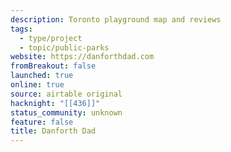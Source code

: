 ```yaml
---
description: Toronto playground map and reviews
tags: 
  - type/project
  - topic/public-parks
website: https://danforthdad.com
fromBreakout: false
launched: true
online: true
source: airtable original
hacknight: "[[436]]"
status_community: unknown
feature: false
title: Danforth Dad
---
```


